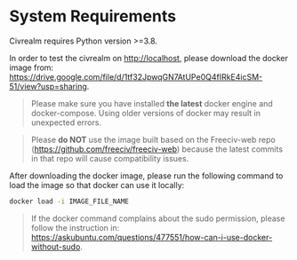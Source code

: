 # System Requirements

Civrealm requires Python version >=3.8.

In order to test the civrealm on <http://localhost>, please download the docker image from: https://drive.google.com/file/d/1tf32JpwqGN7AtUPe0Q4fIRkE4icSM-51/view?usp=sharing.

> Please make sure you have installed **the latest** docker engine and docker-compose.
> Using older versions of docker may result in unexpected errors.

> Please **do NOT** use the image built based on the Freeciv-web repo (https://github.com/freeciv/freeciv-web) because the latest commits in that repo will cause compatibility issues.

After downloading the docker image, please run the following command to load the image so that docker can use it locally:
```bash
docker load -i IMAGE_FILE_NAME
```

> If the docker command complains about the sudo permission, please follow the instruction in: https://askubuntu.com/questions/477551/how-can-i-use-docker-without-sudo.